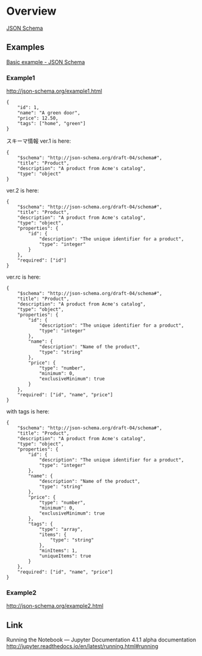 # Overview

[JSON Schema](http://json-schema.org/ "JSON Schema")


## Examples

[Basic example - JSON Schema](http://json-schema.org/examples.html "JSON Schema")

### Example1

http://json-schema.org/example1.html

```
{
    "id": 1,
    "name": "A green door",
    "price": 12.50,
    "tags": ["home", "green"]
}
```

スキーマ情報 ver.1 is here:

```
{
    "$schema": "http://json-schema.org/draft-04/schema#",
    "title": "Product",
    "description": "A product from Acme's catalog",
    "type": "object"
}
```

ver.2 is here:

```
{
    "$schema": "http://json-schema.org/draft-04/schema#",
    "title": "Product",
    "description": "A product from Acme's catalog",
    "type": "object",
    "properties": {
        "id": {
            "description": "The unique identifier for a product",
            "type": "integer"
        }
    },
    "required": ["id"]
}
```

ver.rc is here:

```
{
    "$schema": "http://json-schema.org/draft-04/schema#",
    "title": "Product",
    "description": "A product from Acme's catalog",
    "type": "object",
    "properties": {
        "id": {
            "description": "The unique identifier for a product",
            "type": "integer"
        },
        "name": {
            "description": "Name of the product",
            "type": "string"
        },
        "price": {
            "type": "number",
            "minimum": 0,
            "exclusiveMinimum": true
        }
    },
    "required": ["id", "name", "price"]
}
```

with tags is here:

```
{
    "$schema": "http://json-schema.org/draft-04/schema#",
    "title": "Product",
    "description": "A product from Acme's catalog",
    "type": "object",
    "properties": {
        "id": {
            "description": "The unique identifier for a product",
            "type": "integer"
        },
        "name": {
            "description": "Name of the product",
            "type": "string"
        },
        "price": {
            "type": "number",
            "minimum": 0,
            "exclusiveMinimum": true
        },
        "tags": {
            "type": "array",
            "items": {
                "type": "string"
            },
            "minItems": 1,
            "uniqueItems": true
        }
    },
    "required": ["id", "name", "price"]
}
```


### Example2

http://json-schema.org/example2.html


## Link

Running the Notebook — Jupyter Documentation 4.1.1 alpha documentation
http://jupyter.readthedocs.io/en/latest/running.html#running
